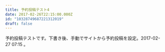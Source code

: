 ```yaml
---
title: 予約投稿テスト4
date: 2017-02-26T22:15:00.000Z
id: "10328749687221312019"
draft: false
---
```

予約投稿テストです。下書き後、手動でサイトから予約投稿を設定。2017-02-27 07:15 。
